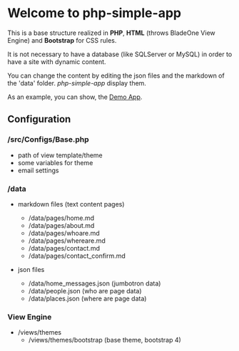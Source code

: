 # Welcome to **php-simple-app**  

This is a base structure realized in **PHP**, **HTML** (throws BladeOne View Engine) and **Bootstrap** for CSS rules.  
  
It is not necessary to have a database (like SQLServer or MySQL) in order to have a site with dynamic content.  
  
You can change the content by editing the json files and the markdown of the 'data' folder. *php-simple-app* display them.  

As an example, you can show, the [Demo App](http://magicianred.altervista.org/gigs/php-simple-app/).


## Configuration  

### /src/Configs/Base.php  
- path of view template/theme  
- some variables for theme  
- email settings  

### /data  
- markdown files (text content pages)  
    - /data/pages/home.md  
    - /data/pages/about.md  
    - /data/pages/whoare.md  
    - /data/pages/whereare.md  
    - /data/pages/contact.md  
    - /data/pages/contact_confirm.md  

- json files  
    - /data/home_messages.json (jumbotron data)  
    - /data/people.json (who are page data)  
    - /data/places.json (where are page data)  

### View Engine  
- /views/themes  
    - /views/themes/bootstrap (base theme, bootstrap 4)  


